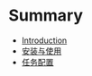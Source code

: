 # Summary

* [Introduction](README.md)
* [安装与使用](./Books/Install.md)
* [任务配置](./Books/TaskConfig.md)




